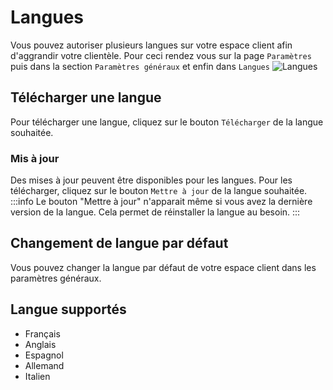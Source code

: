 # Langues

Vous pouvez autoriser plusieurs langues sur votre espace client afin d'aggrandir votre clientèle. Pour ceci rendez vous sur la page `Paramètres` puis dans la section `Paramètres généraux` et enfin dans `Langues`
![Langues](/img/next_gen/settings/core/locales/image.png)
## Télécharger une langue
Pour télécharger une langue, cliquez sur le bouton `Télécharger` de la langue souhaitée.
### Mis à jour
Des mises à jour peuvent être disponibles pour les langues. Pour les télécharger, cliquez sur le bouton `Mettre à jour` de la langue souhaitée.
:::info
Le bouton "Mettre à jour" n'apparait même si vous avez la dernière version de la langue. Cela permet de réinstaller la langue au besoin.
:::
## Changement de langue par défaut
Vous pouvez changer la langue par défaut de votre espace client dans les paramètres généraux.
## Langue supportés
- Français
- Anglais
- Espagnol
- Allemand
- Italien